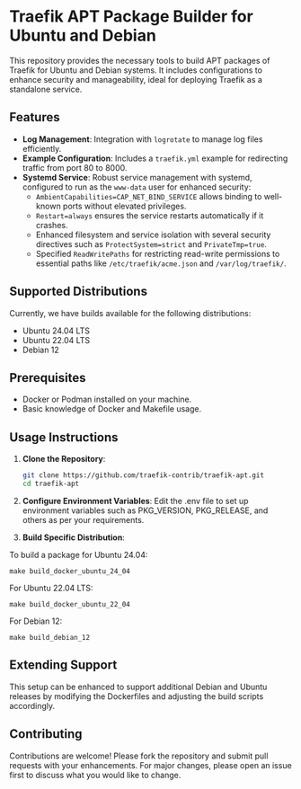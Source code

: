 # Traefik APT Package Builder for Ubuntu and Debian

This repository provides the necessary tools to build APT packages of Traefik for Ubuntu and Debian systems. It includes configurations to enhance security and manageability, ideal for deploying Traefik as a standalone service.

## Features

- **Log Management**: Integration with `logrotate` to manage log files efficiently.
- **Example Configuration**: Includes a `traefik.yml` example for redirecting traffic from port 80 to 8000.
- **Systemd Service**: Robust service management with systemd, configured to run as the `www-data` user for enhanced security:
  - `AmbientCapabilities=CAP_NET_BIND_SERVICE` allows binding to well-known ports without elevated privileges.
  - `Restart=always` ensures the service restarts automatically if it crashes.
  - Enhanced filesystem and service isolation with several security directives such as `ProtectSystem=strict` and `PrivateTmp=true`.
  - Specified `ReadWritePaths` for restricting read-write permissions to essential paths like `/etc/traefik/acme.json` and `/var/log/traefik/`.

## Supported Distributions

Currently, we have builds available for the following distributions:
- Ubuntu 24.04 LTS
- Ubuntu 22.04 LTS
- Debian 12

## Prerequisites

- Docker or Podman installed on your machine.
- Basic knowledge of Docker and Makefile usage.

## Usage Instructions

1. **Clone the Repository**:
   ```bash
   git clone https://github.com/traefik-contrib/traefik-apt.git
   cd traefik-apt

2. **Configure Environment Variables**:
Edit the .env file to set up environment variables such as PKG_VERSION, PKG_RELEASE, and others as per your requirements.


3. **Build Specific Distribution**:

To build a package for Ubuntu 24.04:
```
make build_docker_ubuntu_24_04
```

For Ubuntu 22.04 LTS:
```
make build_docker_ubuntu_22_04
```

For Debian 12:
```
make build_debian_12
```


## Extending Support
This setup can be enhanced to support additional Debian and Ubuntu releases by modifying the Dockerfiles and adjusting the build scripts accordingly.

## Contributing
Contributions are welcome! Please fork the repository and submit pull requests with your enhancements. For major changes, please open an issue first to discuss what you would like to change.
